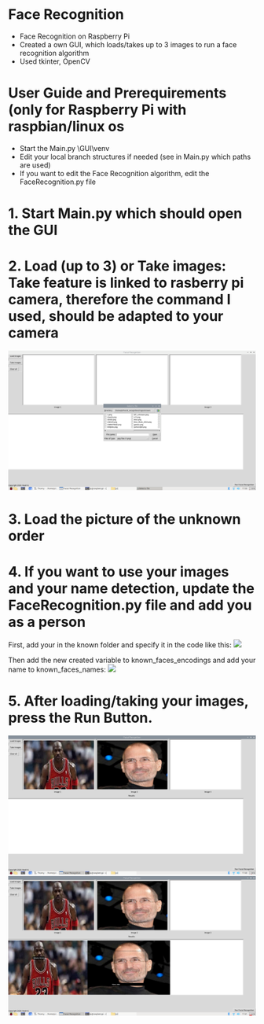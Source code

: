 # Face Recognition
- Face Recognition on Raspberry Pi
- Created a own GUI, which loads/takes up to 3 images to run a face recognition algorithm
- Used tkinter, OpenCV

# User Guide and Prerequirements (only for Raspberry Pi with raspbian/linux os
- Start the Main.py \GUI\venv
- Edit your local branch structures if needed (see in Main.py which paths are used)
- If you want to edit the Face Recognition algorithm, edit the FaceRecognition.py file

# 1. Start Main.py which should open the GUI
# 2. Load (up to 3) or Take images: Take feature is linked to rasberry pi camera, therefore the command I used, should be adapted to your camera
![](screenshots/screenshot1.png)
# 3. Load the picture of the unknown order
# 4. If you want to use your images and your name detection, update the FaceRecognition.py file and add you as a person
First, add your in the known folder and specify it in the code like this:
![](screenshot/AddPerson1.png)

Then add the new created variable to known_faces_encodings and add your name to known_faces_names:
![](screenshot/AddPerson2.png)

# 5. After loading/taking your images, press the Run Button.
![](screenshots/screenshot2.png)
![](screenshots/screenshot3.png)

